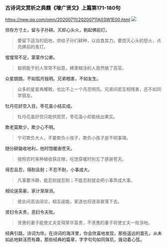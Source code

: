 ### 古诗词文赏析之典籍《增广贤文》上篇第171-180句
https://new.qq.com/omn/20200711/20200711A03W1E00.html
![](https://inews.gtimg.com/newsapp_bt/0/11945796289/)

但存方寸土，留与子孙耕。灭却心头火，剔起佛前灯。
>要留下适当的田地，供给子孙们耕种，以自食其力。要熄灭心头的怒火，点亮佛前的青灯。

惺惺常不足，蒙蒙作公卿。
>聪明能干的人常常不如意，稀里糊涂的人竟然做了高官。

众星朗朗，不如孤月独明。兄弟相害，不如友生。
>众多的星星再耀眼，也比不上一个月亮明亮。兄弟间若互相残害，还不如同学朋友。

牡丹花好空入目，枣花虽小结实成。
>牡丹花虽好但只能供观赏，枣花虽小却能结出果实。

欺老莫欺少，欺少心不明。
>宁可欺负大人，不要欺负小孩子，欺负小孩子是不明事理。

随分耕锄收地利，他时饱暖谢苍天。
>按照农时来种植收获庄稼，吃饱穿暖时别忘了感谢苍天。

得忍且忍，得耐且耐；不忍不耐，小事成大。
>凡事要冷静，能忍耐就忍耐；不能忍耐就会把小事弄成大事。

相论逞英豪，家计渐渐消。
>彼此间高谈阔论，相互逞能，家道也将逐渐衰落下去。

贤妇令夫贵，恶妇令夫败。
>贤惠的妻子能使丈夫变得荣华富贵，不贤惠的妻子将使丈夫一败涂地。

经典引路，诗词为伴。在诗词的海洋里，你会欣喜地发现，那些遥远的面孔，从未如此地鲜活而有趣，那些经典的篇章，字字句句如同珠玑，拨动着心弦。
